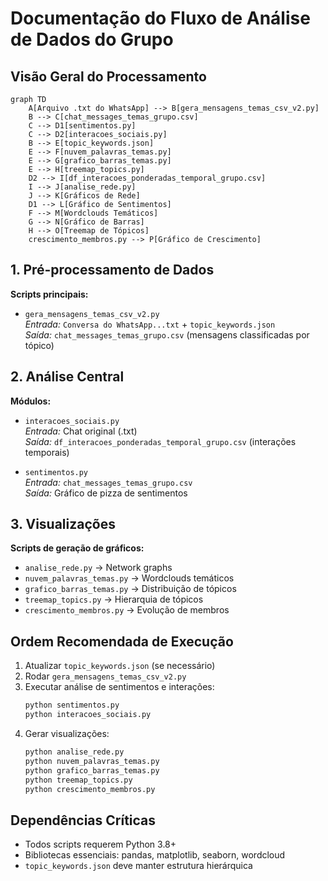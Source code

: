 # Documentação do Fluxo de Análise de Dados do Grupo

## Visão Geral do Processamento
```mermaid
graph TD
    A[Arquivo .txt do WhatsApp] --> B[gera_mensagens_temas_csv_v2.py]
    B --> C[chat_messages_temas_grupo.csv]
    C --> D1[sentimentos.py]
    C --> D2[interacoes_sociais.py]
    B --> E[topic_keywords.json]
    E --> F[nuvem_palavras_temas.py]
    E --> G[grafico_barras_temas.py]
    E --> H[treemap_topics.py]
    D2 --> I[df_interacoes_ponderadas_temporal_grupo.csv]
    I --> J[analise_rede.py]
    J --> K[Gráficos de Rede]
    D1 --> L[Gráfico de Sentimentos]
    F --> M[Wordclouds Temáticos]
    G --> N[Gráfico de Barras]
    H --> O[Treemap de Tópicos]
    crescimento_membros.py --> P[Gráfico de Crescimento]
```

## 1. Pré-processamento de Dados
**Scripts principais:**
- `gera_mensagens_temas_csv_v2.py`  
  _Entrada:_ `Conversa do WhatsApp...txt` + `topic_keywords.json`  
  _Saída:_ `chat_messages_temas_grupo.csv` (mensagens classificadas por tópico)

## 2. Análise Central
**Módulos:**
- `interacoes_sociais.py`  
  _Entrada:_ Chat original (.txt)  
  _Saída:_ `df_interacoes_ponderadas_temporal_grupo.csv` (interações temporais)

- `sentimentos.py`  
  _Entrada:_ `chat_messages_temas_grupo.csv`  
  _Saída:_ Gráfico de pizza de sentimentos

## 3. Visualizações
**Scripts de geração de gráficos:**
- `analise_rede.py` → Network graphs  
- `nuvem_palavras_temas.py` → Wordclouds temáticos  
- `grafico_barras_temas.py` → Distribuição de tópicos  
- `treemap_topics.py` → Hierarquia de tópicos  
- `crescimento_membros.py` → Evolução de membros

## Ordem Recomendada de Execução
1. Atualizar `topic_keywords.json` (se necessário)
2. Rodar `gera_mensagens_temas_csv_v2.py`
3. Executar análise de sentimentos e interações:
   ```bash
   python sentimentos.py
   python interacoes_sociais.py
   ```
4. Gerar visualizações:
   ```bash
   python analise_rede.py
   python nuvem_palavras_temas.py
   python grafico_barras_temas.py
   python treemap_topics.py
   python crescimento_membros.py
   ```

## Dependências Críticas
- Todos scripts requerem Python 3.8+
- Bibliotecas essenciais: pandas, matplotlib, seaborn, wordcloud
- `topic_keywords.json` deve manter estrutura hierárquica
